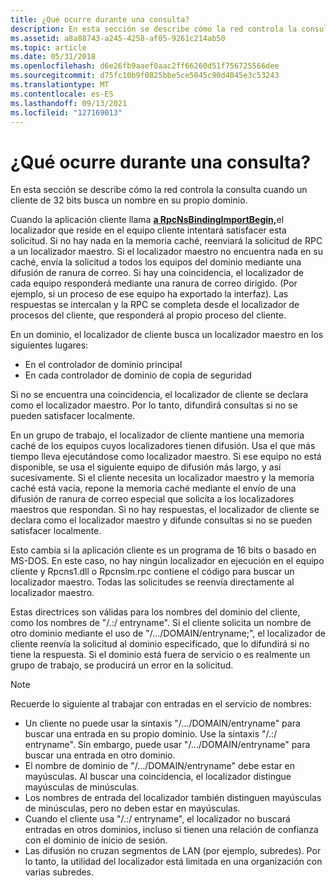 ```yaml
---
title: ¿Qué ocurre durante una consulta?
description: En esta sección se describe cómo la red controla la consulta cuando un cliente de 32 bits busca un nombre en su propio dominio.
ms.assetid: a8a88743-a245-4258-af05-9261c214ab50
ms.topic: article
ms.date: 05/31/2018
ms.openlocfilehash: d6e26fb9aaef0aac2ff66260d51f756725566dee
ms.sourcegitcommit: d75fc10b9f0825bbe5ce5045c90d4045e3c53243
ms.translationtype: MT
ms.contentlocale: es-ES
ms.lasthandoff: 09/13/2021
ms.locfileid: "127169013"
---
```

# <a name="what-happens-during-a-query"></a>¿Qué ocurre durante una consulta?

En esta sección se describe cómo la red controla la consulta cuando un cliente de 32 bits busca un nombre en su propio dominio.

Cuando la aplicación cliente llama [**a RpcNsBindingImportBegin,**](/windows/desktop/api/Rpcnsi/nf-rpcnsi-rpcnsbindingimportbegina)el localizador que reside en el equipo cliente intentará satisfacer esta solicitud. Si no hay nada en la memoria caché, reenviará la solicitud de RPC a un localizador maestro. Si el localizador maestro no encuentra nada en su caché, envía la solicitud a todos los equipos del dominio mediante una difusión de ranura de correo. Si hay una coincidencia, el localizador de cada equipo responderá mediante una ranura de correo dirigido. (Por ejemplo, si un proceso de ese equipo ha exportado la interfaz). Las respuestas se intercalan y la RPC se completa desde el localizador de procesos del cliente, que responderá al propio proceso del cliente.

En un dominio, el localizador de cliente busca un localizador maestro en los siguientes lugares:

-   En el controlador de dominio principal
-   En cada controlador de dominio de copia de seguridad

Si no se encuentra una coincidencia, el localizador de cliente se declara como el localizador maestro. Por lo tanto, difundirá consultas si no se pueden satisfacer localmente.

En un grupo de trabajo, el localizador de cliente mantiene una memoria caché de los equipos cuyos localizadores tienen difusión. Usa el que más tiempo lleva ejecutándose como localizador maestro. Si ese equipo no está disponible, se usa el siguiente equipo de difusión más largo, y así sucesivamente. Si el cliente necesita un localizador maestro y la memoria caché está vacía, repone la memoria caché mediante el envío de una difusión de ranura de correo especial que solicita a los localizadores maestros que respondan. Si no hay respuestas, el localizador de cliente se declara como el localizador maestro y difunde consultas si no se pueden satisfacer localmente.

Esto cambia si la aplicación cliente es un programa de 16 bits o basado en MS-DOS. En este caso, no hay ningún localizador en ejecución en el equipo cliente y Rpcns1.dll o Rpcnslm.rpc contiene el código para buscar un localizador maestro. Todas las solicitudes se reenvía directamente al localizador maestro.

Estas directrices son válidas para los nombres del dominio del cliente, como los nombres de "/.:/ entryname". Si el cliente solicita un nombre de otro dominio mediante el uso de "/.../DOMAIN/entryname;", el localizador de cliente reenvía la solicitud al dominio especificado, que lo difundirá si no tiene la respuesta. Si el dominio está fuera de servicio o es realmente un grupo de trabajo, se producirá un error en la solicitud.

> [!Note]  
> Recuerde lo siguiente al trabajar con entradas en el servicio de nombres:

 

-   Un cliente no puede usar la sintaxis "/.../DOMAIN/entryname" para buscar una entrada en su propio dominio. Use la sintaxis "/.:/ entryname". Sin embargo, puede usar "/.../DOMAIN/entryname" para buscar una entrada en otro dominio.
-   El nombre de dominio de "/.../DOMAIN/entryname" debe estar en mayúsculas. Al buscar una coincidencia, el localizador distingue mayúsculas de minúsculas.
-   Los nombres de entrada del localizador también distinguen mayúsculas de minúsculas, pero no deben estar en mayúsculas.
-   Cuando el cliente usa "/.:/ entryname", el localizador no buscará entradas en otros dominios, incluso si tienen una relación de confianza con el dominio de inicio de sesión.
-   Las difusión no cruzan segmentos de LAN (por ejemplo, subredes). Por lo tanto, la utilidad del localizador está limitada en una organización con varias subredes.

 

 




